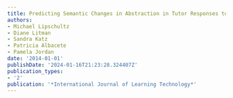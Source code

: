 ```yaml
---
title: Predicting Semantic Changes in Abstraction in Tutor Responses to Students
authors:
- Michael Lipschultz
- Diane Litman
- Sandra Katz
- Patricia Albacete
- Pamela Jordan
date: '2014-01-01'
publishDate: '2024-01-16T21:23:28.324407Z'
publication_types:
- '2'
publication: '*International Journal of Learning Technology*'
---
```


